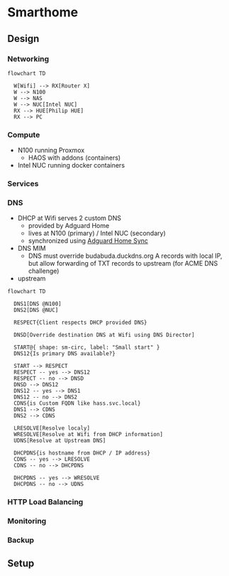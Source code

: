 # Smarthome

## Design

### Networking

```mermaid
flowchart TD

  W[Wifi] --> RX[Router X]
  W --> N100
  W --> NAS
  W --> NUC[Intel NUC]
  RX --> HUE[Philip HUE]
  RX --> PC
```

### Compute

- N100 running Proxmox
  - HAOS with addons (containers)
- Intel NUC running docker containers

### Services

### DNS

- DHCP at Wifi serves 2 custom DNS
  - provided by Adguard Home
  - lives at N100 (primary) / Intel NUC (secondary)
  - synchronized using [Adguard Home Sync](https://github.com/bakito/adguardhome-sync)
- DNS MIM
  - DNS must override budabuda.duckdns.org A records with local IP, but allow forwarding of TXT records to upstream (for ACME DNS challenge)
- upstream 

```mermaid
flowchart TD

  DNS1[DNS @N100]
  DNS2[DNS @NUC]

  RESPECT{Client respects DHCP provided DNS}

  DNSD[Override destination DNS at Wifi using DNS Director]

  START@{ shape: sm-circ, label: "Small start" }
  DNS12{Is primary DNS available?}
  
  START --> RESPECT
  RESPECT -- yes --> DNS12
  RESPECT -- no --> DNSD
  DNSD --> DNS12
  DNS12 -- yes --> DNS1
  DNS12 -- no --> DNS2
  CDNS{is Custom FQDN like hass.svc.local}
  DNS1 --> CDNS
  DNS2 --> CDNS
  
  LRESOLVE[Resolve localy]
  WRESOLVE[Resolve at Wifi from DHCP information]
  UDNS[Resolve at Upstream DNS]

  DHCPDNS{is hostname from DHCP / IP address}
  CDNS -- yes --> LRESOLVE
  CDNS -- no --> DHCPDNS

  DHCPDNS -- yes --> WRESOLVE
  DHCPDNS -- no --> UDNS

```

### HTTP Load Balancing

### Monitoring

### Backup

## Setup
